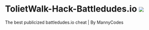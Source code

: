 # TolietWalk-Hack-Battledudes.io <img src="https://encrypted-tbn0.gstatic.com/images?q=tbn:ANd9GcTW74Bqyy8wpxV0lYpG1_xzIPMgH7QA-T8sZg&usqp=CAU">
The best publicized battledudes.io cheat | By MannyCodes

